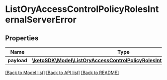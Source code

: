 # ListOryAccessControlPolicyRolesInternalServerError

## Properties
Name | Type | Description | Notes
------------ | ------------- | ------------- | -------------
**payload** | [**\ketoSDK\Model\ListOryAccessControlPolicyRolesInternalServerErrorBody**](ListOryAccessControlPolicyRolesInternalServerErrorBody.md) |  | [optional] 

[[Back to Model list]](../README.md#documentation-for-models) [[Back to API list]](../README.md#documentation-for-api-endpoints) [[Back to README]](../README.md)


